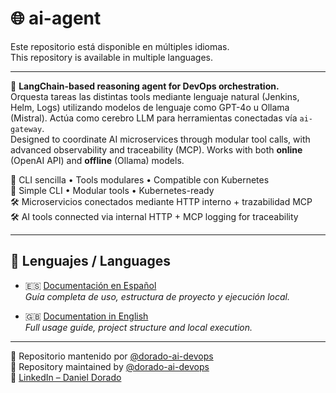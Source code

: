 # 🌐 ai-agent

Este repositorio está disponible en múltiples idiomas.  
This repository is available in multiple languages.

---

🧠 **LangChain-based reasoning agent for DevOps orchestration.**  
Orquesta tareas las distintas tools mediante lenguaje natural (Jenkins, Helm, Logs) utilizando modelos de lenguaje como GPT-4o u Ollama (Mistral). 
Actúa como cerebro LLM para herramientas conectadas vía `ai-gateway`.  
Designed to coordinate AI microservices through modular tool calls, with advanced observability and traceability (MCP). Works with both **online** (OpenAI API) and **offline** (Ollama) models.

🚀 CLI sencilla • Tools modulares • Compatible con Kubernetes  
🚀 Simple CLI • Modular tools • Kubernetes-ready  
🛠️ Microservicios conectados mediante HTTP interno + trazabilidad MCP  
🛠️ AI tools connected via internal HTTP + MCP logging for traceability  

---

## 📘 Lenguajes / Languages

- 🇪🇸 [Documentación en Español](./README.md)  
  _Guía completa de uso, estructura de proyecto y ejecución local._

- 🇬🇧 [Documentation in English](./README_en.md)  
  _Full usage guide, project structure and local execution._

---

📁 Repositorio mantenido por [@dorado-ai-devops](https://github.com/dorado-ai-devops)  
📁 Repository maintained by [@dorado-ai-devops](https://github.com/dorado-ai-devops)  
🔗 [LinkedIn – Daniel Dorado](https://www.linkedin.com/in/doradodaniel/)
